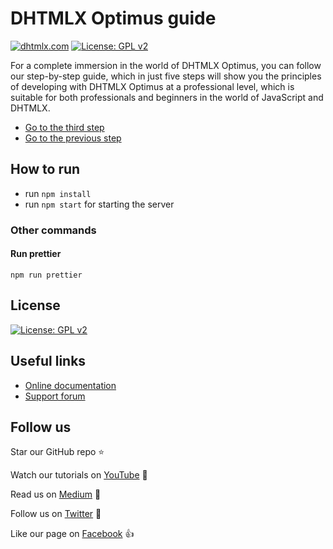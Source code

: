# DHTMLX Optimus guide

[![dhtmlx.com](https://img.shields.io/badge/made%20by-DHTMLX-blue)](https://dhtmlx.com/)
[![License: GPL v2](https://img.shields.io/badge/license-GPL%20v2-blue.svg)](https://www.gnu.org/licenses/old-licenses/gpl-2.0.html)

For a complete immersion in the world of DHTMLX Optimus, you can follow our step-by-step guide, which in just five steps will show you the principles of developing with DHTMLX Optimus at a professional level, which is suitable for both professionals and beginners in the world of JavaScript and DHTMLX.

- [Go to the third step](https://github.com/DHTMLX/optimus-demo-guide/tree/guide/third-step)
- [Go to the previous step](https://github.com/DHTMLX/optimus-demo-guide/tree/guide/first-step)

## How to run
- run `npm install`
- run `npm start` for starting the server

### Other commands

#### Run prettier

```
npm run prettier
```

## License

[![License: GPL v2](https://img.shields.io/badge/license-GPL%20v2-blue.svg)](https://www.gnu.org/licenses/old-licenses/gpl-2.0.html)


## Useful links

- [Online  documentation](https://docs.dhtmlx.com/)
- [Support forum](https://forum.dhtmlx.com/c/suite6)


## Follow us

Star our GitHub repo :star:

Watch our tutorials on [YouTube](https://www.youtube.com/user/dhtmlx/videos) :eyes:

Read us on [Medium](https://medium.com/@dhtmlx) :newspaper:

Follow us on [Twitter](https://twitter.com/dhtmlx) :feet:

Like our page on [Facebook](https://www.facebook.com/dhtmlx/) :thumbsup:
